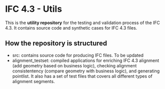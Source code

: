 # IFC 4.3 - Utils
This is the **utility repository** for the testing and validation process of the IFC 4.3. It contains source code and synthetic cases for IFC 4.3 files. 

## How the repository is structured
* src: contains source code for producing IFC files. To be updated
* alignment_testset: compiled applications for enriching IFC 4.3 alignment (add geometry based on business logic), checking alignment consistentency (compare geometry with business logic), and generating pointlist. It also has a set of test files that covers all different types of alignment segments.
